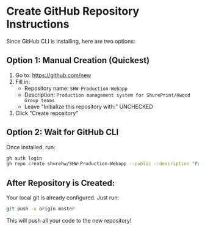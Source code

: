 # Create GitHub Repository Instructions

Since GitHub CLI is installing, here are two options:

## Option 1: Manual Creation (Quickest)
1. Go to: https://github.com/new
2. Fill in:
   - Repository name: `SHW-Production-Webapp`
   - Description: `Production management system for ShurePrint/Hwood Group teams`
   - Leave "Initialize this repository with:" UNCHECKED
3. Click "Create repository"

## Option 2: Wait for GitHub CLI
Once installed, run:
```bash
gh auth login
gh repo create shurehw/SHW-Production-Webapp --public --description "Production management system for ShurePrint/Hwood Group teams"
```

## After Repository is Created:
Your local git is already configured. Just run:
```bash
git push -u origin master
```

This will push all your code to the new repository!